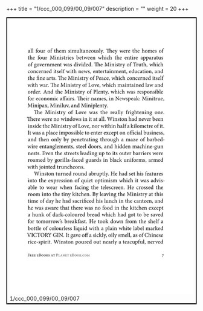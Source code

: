 +++
title = "1/ccc_000_099/00_09/007"
description = ""
weight = 20
+++

<table style="border:2px solid black;max-width:800px;max-height:800px;" 
><tr><td><img class="center-fit-jpg"
src="/jpg_/out_jpg_1984__007.jpg"  >1/ccc_000_099/00_09/007</img></td></tr></table>